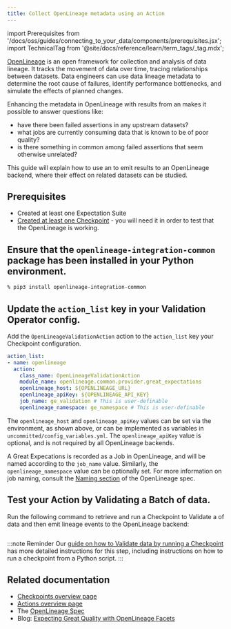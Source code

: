 ```yaml
---
title: Collect OpenLineage metadata using an Action
---
```


import Prerequisites from '/docs/oss/guides/connecting_to_your_data/components/prerequisites.jsx';
import TechnicalTag from '@site/docs/reference/learn/term_tags/_tag.mdx';

[OpenLineage](https://openlineage.io) is an open framework for collection and analysis of data lineage. It tracks the movement of data over time, tracing relationships between datasets. Data engineers can use data lineage metadata to determine the root cause of failures, identify performance bottlenecks, and simulate the effects of planned changes.

Enhancing the metadata in OpenLineage with results from an <TechnicalTag tag="expectation_suite" text="Expectation Suite" /> makes it possible to answer questions like:
* have there been failed assertions in any upstream datasets?
* what jobs are currently consuming data that is known to be of poor quality?
* is there something in common among failed assertions that seem otherwise unrelated?

This guide will explain how to use an <TechnicalTag tag="action" text="Action" /> to emit results to an OpenLineage backend, where their effect on related datasets can be studied.

## Prerequisites

<Prerequisites>

 - Created at least one Expectation Suite
 - [Created at least one Checkpoint](../checkpoints/how_to_create_a_new_checkpoint.md) - you will need it in order to test that the OpenLineage <TechnicalTag tag="validation" text="Validation" /> is working.

</Prerequisites>

## Ensure that the `openlineage-integration-common` package has been installed in your Python environment.

 ```bash
 % pip3 install openlineage-integration-common
 ```

## Update the `action_list` key in your Validation Operator config.

 Add the ``OpenLineageValidationAction`` action to the ``action_list`` key your Checkpoint configuration.

 ```yaml
action_list:
 - name: openlineage
   action:
     class_name: OpenLineageValidationAction
     module_name: openlineage.common.provider.great_expectations
     openlineage_host: ${OPENLINEAGE_URL}
     openlineage_apiKey: ${OPENLINEAGE_API_KEY}
     job_name: ge_validation # This is user-definable
     openlineage_namespace: ge_namespace # This is user-definable
 ```

 The `openlineage_host` and `openlineage_apiKey` values can be set via the environment, as shown above, or can be implemented as variables in `uncommitted/config_variables.yml`. The `openlineage_apiKey` value is optional, and is not required by all OpenLineage backends.

 A Great Expecations <TechnicalTag tag="checkpoint" text="Checkpoint" /> is recorded as a Job in OpenLineage, and will be named according to the `job_name` value. Similarly, the `openlineage_namespace` value can be optionally set. For more information on job naming, consult the [Naming section](https://github.com/OpenLineage/OpenLineage/blob/main/spec/Naming.md#job-namespace-and-constructing-job-names) of the OpenLineage spec.

## Test your Action by Validating a Batch of data.

Run the following command to retrieve and run a Checkpoint to Validate a <TechnicalTag tag="batch" text="Batch" /> of data and then emit lineage events to the OpenLineage backend:

```python name="docs/docusaurus/docs/snippets/checkpoints.py retrieve_and_run"
```

:::note Reminder
Our [guide on how to Validate data by running a Checkpoint](../checkpoints/how_to_create_a_new_checkpoint.md) has more detailed instructions for this step, including instructions on how to run a checkpoint from a Python script.
:::

## Related documentation

- [Checkpoints overview page](/docs/reference/learn/terms/checkpoint)
- [Actions overview page](/docs/reference/learn/terms/action)
- The [OpenLineage Spec](https://github.com/OpenLineage/OpenLineage/blob/main/spec/OpenLineage.md)
- Blog: [Expecting Great Quality with OpenLineage Facets](https://openlineage.io/blog/dataquality_expectations_facet/)
